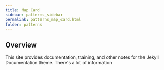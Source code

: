 ```yaml
---
title: Map Card
sidebar: patterns_sidebar
permalink: patterns_map_card.html
folder: patterns
---
```


## Overview

This site provides documentation, training, and other notes for the Jekyll Documentation theme. There's a lot of information 